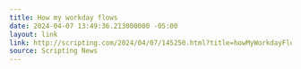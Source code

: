 ```yaml
---
title: How my workday flows
date: 2024-04-07 13:49:36.213000000 -05:00
layout: link
link: http://scripting.com/2024/04/07/145250.html?title=howMyWorkdayFlows
source: Scripting News
---
```


